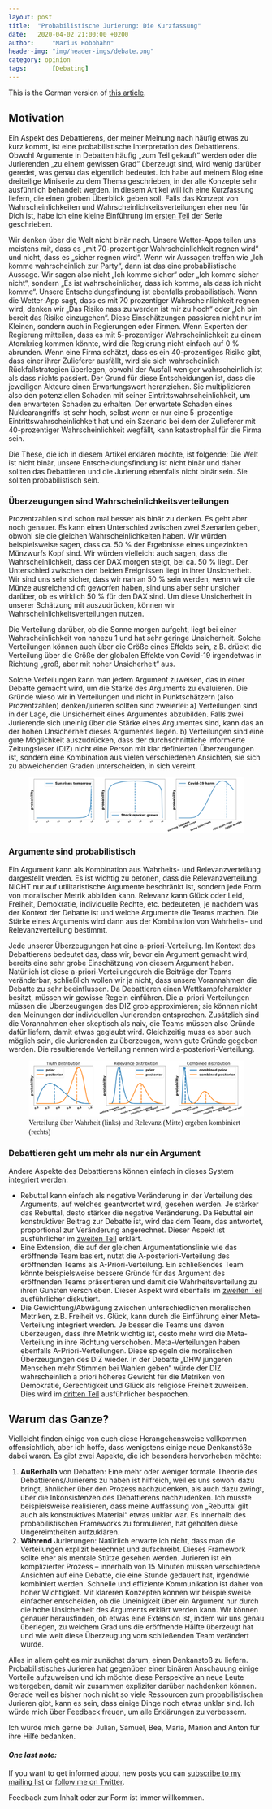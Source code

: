 ```yaml
---
layout: post
title:  "Probabilistische Jurierung: Die Kurzfassung"
date:   2020-04-02 21:00:00 +0200
author:     "Marius Hobbhahn"
header-img: "img/header-imgs/debate.png"
category: opinion
tags:       [Debating]
---
```


This is the German version of <a href='https://mariushobbhahn.github.io/2020-04-02-ProbJudgingOverview/'>this article</a>.

## Motivation

Ein Aspekt des Debattierens, der meiner Meinung nach häufig etwas zu kurz kommt, ist eine probabilistische Interpretation des Debattierens. Obwohl Argumente in Debatten häufig „zum Teil gekauft“ werden oder die Jurierenden „zu einem gewissen Grad“ überzeugt sind, wird wenig darüber geredet, was genau das eigentlich bedeutet. Ich habe auf meinem Blog eine dreiteilige Miniserie zu dem Thema geschrieben, in der alle Konzepte sehr ausführlich behandelt werden. In diesem Artikel will ich eine Kurzfassung liefern, die einen groben Überblick geben soll. Falls das Konzept von Wahrscheinlichkeiten und Wahrscheinlichkeitsverteilungen eher neu für Dich ist, habe ich eine kleine Einführung im <a href='https://mariushobbhahn.github.io/2020-04-02-ProbJudging1/'>ersten Teil</a> der Serie geschrieben. 

Wir denken über die Welt nicht binär nach. Unsere Wetter-Apps teilen uns meistens mit, dass es „mit 70-prozentiger Wahrscheinlichkeit regnen wird“ und nicht, dass es „sicher regnen wird“. Wenn wir Aussagen treffen wie „Ich komme wahrscheinlich zur Party“, dann ist das eine probabilistische Aussage. Wir sagen also nicht „Ich komme sicher“ oder „Ich komme sicher nicht“, sondern „Es ist wahrscheinlicher, dass ich komme, als dass ich nicht komme“. Unsere Entscheidungsfindung ist ebenfalls probabilistisch. Wenn die Wetter-App sagt, dass es mit 70 prozentiger Wahrscheinlichkeit regnen wird, denken wir „Das Risiko nass zu werden ist mir zu hoch“ oder „Ich bin bereit das Risiko einzugehen“. Diese Einschätzungen passieren nicht nur im Kleinen, sondern auch in Regierungen oder Firmen. Wenn Experten der Regierung mitteilen, dass es mit 5-prozentiger Wahrscheinlichkeit zu einem Atomkrieg kommen könnte, wird die Regierung nicht einfach auf 0 %  abrunden. Wenn eine Firma schätzt, dass es ein 40-prozentiges Risiko gibt, dass einer ihrer Zulieferer ausfällt, wird sie sich wahrscheinlich Rückfallstrategien überlegen, obwohl der Ausfall weniger wahrscheinlich ist als dass nichts passiert. Der Grund für diese Entscheidungen ist, dass die jeweiligen Akteure einen Erwartungswert heranziehen. Sie multiplizieren also den potenziellen Schaden mit seiner Eintrittswahrscheinlichkeit, um den erwarteten Schaden zu erhalten. Der erwartete Schaden eines Nuklearangriffs ist sehr hoch, selbst wenn er nur eine 5-prozentige Eintrittswahrscheinlichkeit hat und ein Szenario bei dem der Zulieferer mit 40-prozentiger Wahrscheinlichkeit wegfällt, kann katastrophal für die Firma sein.

Die These, die ich in diesem Artikel erklären möchte, ist folgende: Die Welt ist nicht binär, unsere Entscheidungsfindung ist nicht binär und daher sollten das Debattieren und die Jurierung ebenfalls nicht binär sein. Sie sollten probabilistisch sein.

### Überzeugungen sind Wahrscheinlichkeitsverteilungen

Prozentzahlen sind schon mal besser als binär zu denken. Es geht aber noch genauer. Es kann einen Unterschied zwischen zwei Szenarien geben, obwohl sie die gleichen Wahrscheinlichkeiten haben. Wir würden beispielsweise sagen, dass ca. 50 % der Ergebnisse eines ungezinkten Münzwurfs Kopf sind. Wir würden vielleicht auch sagen, dass die Wahrscheinlichkeit, dass der DAX morgen steigt, bei ca. 50 %  liegt. Der Unterschied zwischen den beiden Ereignissen liegt in ihrer Unsicherheit. Wir sind uns sehr sicher, dass wir nah an 50 %  sein werden, wenn wir die Münze ausreichend oft geworfen haben, sind uns aber sehr unsicher darüber, ob es wirklich 50 %  für den DAX sind. Um diese Unsicherheit in unserer Schätzung mit auszudrücken, können wir Wahrscheinlichkeitsverteilungen nutzen.

Die Verteilung darüber, ob die Sonne morgen aufgeht, liegt bei einer Wahrscheinlichkeit von nahezu 1 und hat sehr geringe Unsicherheit. Solche Verteilungen können auch über die Größe eines Effekts sein, z.B. drückt die Verteilung über die Größe der globalen Effekte von Covid-19  irgendetwas in Richtung „groß, aber mit hoher Unsicherheit“ aus.

Solche Verteilungen kann man jedem Argument zuweisen, das in einer Debatte gemacht wird, um die Stärke des Arguments zu evaluieren. Die Gründe wieso wir in Verteilungen und nicht in Punktschätzern (also Prozentzahlen) denken/jurieren sollten sind zweierlei: a) Verteilungen sind in der Lage, die Unsicherheit eines Argumentes abzubilden. Falls zwei Jurierende sich uneinig über die Stärke eines Argumentes sind, kann das an der hohen Unsicherheit dieses Argumentes liegen. b) Verteilungen sind eine gute Möglichkeit auszudrücken, dass der durchschnittliche informierte Zeitungsleser (DIZ) nicht eine Person mit klar definierten Überzeugungen ist, sondern eine Kombination aus vielen verschiedenen Ansichten, sie sich zu abweichenden Graden unterscheiden, in sich vereint.

<figure>
  <img src="/img/Probabilistic_Judging_1/priors_overview.png"/>
</figure>

### Argumente sind probabilistisch

Ein Argument kann als Kombination aus Wahrheits- und Relevanzverteilung dargestellt werden. Es ist wichtig zu betonen, dass die Relevanzverteilung NICHT nur auf utilitaristische Argumente beschränkt ist, sondern jede Form von moralischer Metrik abbilden kann. Relevanz kann Glück oder Leid, Freiheit, Demokratie, individuelle Rechte, etc. bedeuteten, je nachdem was der Kontext der Debatte ist und welche Argumente die Teams machen. Die Stärke eines Arguments wird dann aus der Kombination von Wahrheits- und Relevanzverteilung bestimmt.

Jede unserer Überzeugungen hat eine a-priori-Verteilung. Im Kontext des Debattierens bedeutet das, dass wir, bevor ein Argument gemacht wird, bereits eine sehr grobe Einschätzung von diesem Argument haben. Natürlich ist diese a-priori-Verteilungdurch die Beiträge der Teams veränderbar, schließlich wollen wir ja nicht, dass unsere Vorannahmen die Debatte zu sehr beeinflussen. Da Debattieren einen Wettkampfcharakter besitzt, müssen wir gewisse Regeln einführen. Die a-priori-Verteilungen müssen die Überzeugungen des DIZ grob approximieren; sie können nicht den Meinungen der individuellen Jurierenden entsprechen. Zusätzlich sind die Vorannahmen eher skeptisch als naiv, die Teams müssen also Gründe dafür liefern, damit etwas geglaubt wird. Gleichzeitig muss es aber auch möglich sein, die Jurierenden zu überzeugen, wenn gute Gründe gegeben werden. Die resultierende Verteilung nennen wird a-posteriori-Verteilung. 

<figure>
  <img src="/img/Probabilistic_Judging_1/general_notion.png"/>
  <figcaption><span style="font-family:Papyrus; font-size:1em;">Verteilung über Wahrheit (links) und Relevanz (Mitte) ergeben kombiniert (rechts)</span></figcaption>
</figure>


### Debattieren geht um mehr als nur ein Argument

Andere Aspekte des Debattierens können einfach in dieses System integriert werden:

- Rebuttal kann einfach als negative Veränderung in der Verteilung des Arguments, auf welches geantwortet wird, gesehen werden. Je stärker das Rebuttal, desto stärker die negative Veränderung. Da Rebuttal ein konstruktiver Beitrag zur Debatte ist, wird das dem Team, das antwortet, proportional zur Veränderung angerechnet. Dieser Aspekt ist ausführlicher im <a href='https://mariushobbhahn.github.io/2020-04-02-ProbJudging2/'>zweiten Teil</a> erklärt.
- Eine Extension, die auf der gleichen Argumentationslinie wie das eröffnende Team basiert, nutzt die A-posteriori-Verteilung des eröffnenden Teams als A-Priori-Verteilung. Ein schließendes Team könnte beispielsweise bessere Gründe für das Argument des eröffnenden Teams präsentieren und damit die Wahrheitsverteilung zu ihren Gunsten verschieben. Dieser Aspekt wird ebenfalls im <a href='https://mariushobbhahn.github.io/2020-04-02-ProbJudging2/'>zweiten Teil</a> ausführlicher diskutiert. 
- Die Gewichtung/Abwägung zwischen unterschiedlichen moralischen Metriken, z.B. Freiheit vs. Glück, kann durch die Einführung einer Meta-Verteilung integriert werden. Je besser die Teams uns davon überzeugen, dass ihre Metrik wichtig ist, desto mehr wird die Meta-Verteilung in ihre Richtung verschoben. Meta-Verteilungen haben ebenfalls A-Priori-Verteilungen. Diese spiegeln die moralischen Überzeugungen des DIZ wieder. In der Debatte „DHW jüngeren Menschen mehr Stimmen bei Wahlen geben“ würde der DIZ wahrscheinlich a priori höheres Gewicht für die Metriken von Demokratie, Gerechtigkeit und Glück als religiöse Freiheit zuweisen. Dies wird im <a href='https://mariushobbhahn.github.io/2020-04-02-ProbJudging3/'>dritten Teil</a> ausführlicher besprochen.

## Warum das Ganze?

Vielleicht finden einige von euch diese Herangehensweise vollkommen offensichtlich, aber ich hoffe, dass wenigstens einige neue Denkanstöße dabei waren. Es gibt zwei Aspekte, die ich besonders hervorheben möchte:

1. **Außerhalb** von Debatten: Eine mehr oder weniger formale Theorie des Debattierens/Jurierens zu haben ist hilfreich, weil es uns sowohl dazu bringt, ähnlicher über den Prozess nachzudenken, als auch dazu zwingt, über die Inkonsistenzen des Debattierens nachzudenken. Ich musste beispielsweise realisieren, dass meine Auffassung von „Rebuttal gilt auch als konstruktives Material“ etwas unklar war. Es innerhalb des probabilistischen Frameworks zu formulieren, hat geholfen diese Ungereimtheiten aufzuklären.
2. **Während** Jurierungen: Natürlich erwarte ich nicht, dass man die Verteilungen explizit berechnet und aufschreibt. Dieses Framework sollte eher als mentale Stütze gesehen werden. Jurieren ist ein komplizierter Prozess – innerhalb von 15 Minuten müssen verschiedene Ansichten auf eine Debatte, die eine Stunde gedauert hat, irgendwie kombiniert werden. Schnelle und effiziente Kommunikation ist daher von hoher Wichtigkeit. Mit klareren Konzepten können wir beispielsweise einfacher entscheiden, ob die Uneinigkeit über ein Argument nur durch die hohe Unsicherheit des Arguments erklärt werden kann. Wir können genauer herausfinden, ob etwas eine Extension ist, indem wir uns genau überlegen, zu welchem Grad uns die eröffnende Hälfte überzeugt hat und wie weit diese Überzeugung vom schließenden Team verändert wurde.

Alles in allem geht es mir zunächst darum, einen Denkanstoß zu liefern. Probabilistisches Jurieren hat gegenüber einer binären Anschauung einige Vorteile aufzuweisen und ich möchte diese Perspektive an neue Leute weitergeben, damit wir zusammen expliziter darüber nachdenken können. Gerade weil es bisher noch nicht so viele Ressourcen zum probabilistischen Jurieren gibt, kann es sein, dass einige Dinge noch etwas unklar sind. Ich würde mich über Feedback freuen, um alle Erklärungen zu verbessern.

Ich würde mich gerne bei Julian, Samuel, Bea, Maria, Marion and Anton für ihre Hilfe bedanken.

#### ***One last note:***

If you want to get informed about new posts you can <a href='http://www.mariushobbhahn.com/subscribe/'>subscribe to my mailing list</a> or <a href='https://twitter.com/MariusHobbhahn'>follow me on Twitter</a>.

Feedback zum Inhalt oder zur Form ist immer willkommen.

